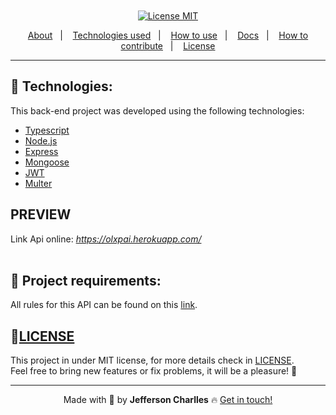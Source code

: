 <h1 align='center'>
  <img src=''>
</h1>

<div align="center">
  <a href="https://opensource.org/licenses/MIT"><img alt="License MIT" src="https://img.shields.io/badge/license-MIT-brightgreen"></a>
</div>

<p align="center">
  <a href="#interrobang-what-is-rentx">About</a>&nbsp;&nbsp;&nbsp;|&nbsp;&nbsp;&nbsp;
  <a href="#rocket-technologies">Technologies used</a>&nbsp;&nbsp;&nbsp;|&nbsp;&nbsp;&nbsp;
  <a href="#construction_worker-how-to-use-developing">How to use</a>&nbsp;&nbsp;&nbsp;|&nbsp;&nbsp;&nbsp;
  <a href="#books-documentation">Docs</a>&nbsp;&nbsp;&nbsp;|&nbsp;&nbsp;&nbsp;
  <a href="#confetti_ball-how-to-contribute">How to contribute</a>&nbsp;&nbsp;&nbsp;|&nbsp;&nbsp;&nbsp;
  <a href="#key-license">License</a>
</p>

---

## 🚀 Technologies:

This back-end project was developed using the following technologies:

- [Typescript][typescript]
- [Node.js][nodejs]
- [Express][express]
- [Mongoose][mongoose]
- [JWT][jsonwebtoken]
- [Multer][multer]

## PREVIEW
Link Api online: _https://olxpai.herokuapp.com/_  
<br>

## 📌 Project requirements:

All rules for this API can be found on this [link](./docs/requeriments_en.md).

## 🔑[LICENSE][license]

This project in under MIT license, for more details check in [LICENSE][license]. <br>
Feel free to bring new features or fix problems, it will be a pleasure! 💜

---

<div align='center'>
  Made with 💚  by <strong>Jefferson Charlles</strong> 🔥
  <a href='https://www.linkedin.com/in/jeffersoncharlles/'>Get in touch!</a>
</div>

[typescript]: https://www.typescriptlang.org/
[nodejs]: https://nodejs.org/en/
[prisma]: https://www.prisma.io/
[multer]: https://github.com/expressjs/multer#readme
[mongoose]: https://mongoosejs.com/
[jsonwebtoken]: https://www.npmjs.com/package/jsonwebtoken
[express]: https://expressjs.com/pt-br/
[postgresql]: https://www.enterprisedb.com/downloads/postgres-postgresql-downloads
[multer]: https://github.com/expressjs/multer
[swagger]: https://swagger.io/
[git]: https://git-scm.com
[docker]: https://www.docker.com/
[jest]: https://jestjs.io/
[yarn]: https://yarnpkg.com/
[license]: https://github.com/jeffersoncharlles/Foodfy/blob/master/LICENSE
[linkedin]: https://www.linkedin.com/in/jeffersoncharlles/